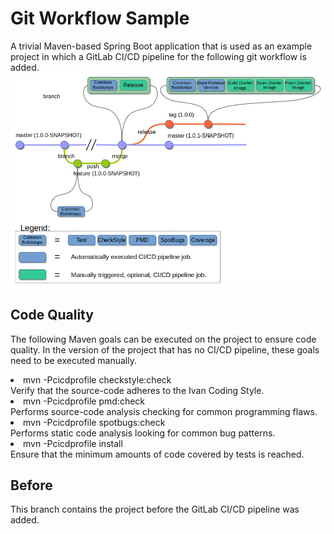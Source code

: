 # Git Workflow Sample
A trivial Maven-based Spring Boot application that is used as an example project in which
a GitLab CI/CD pipeline for the following git workflow is added.
![alt text](git_workflow.jpg)
## Code Quality
The following Maven goals can be executed on the project to ensure code quality.
In the version of the project that has no CI/CD pipeline, these goals need to be executed manually.
<br/>
<li>mvn -Pcicdprofile checkstyle:check
<br/> Verify that the source-code adheres to the Ivan Coding Style.</li>
<li>mvn -Pcicdprofile pmd:check
<br/>Performs source-code analysis checking for common programming flaws.</li>
<li>mvn -Pcicdprofile spotbugs:check
<br/>Performs static code analysis looking for common bug patterns.
</li>
<li>mvn -Pcicdprofile install
<br/>Ensure that the minimum amounts of code covered by tests is reached.</li>


## Before
This branch contains the project before the GitLab CI/CD pipeline was added.
